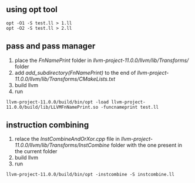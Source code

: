 ## using opt tool

```
opt -O1 -S test.ll > 1.ll
opt -O2 -S test.ll > 2.ll
```

## pass and pass manager

1. place the *FnNamePrint* folder in *llvm-project-11.0.0/llvm/lib/Transforms/* folder 
2. add *add_subdirectory(FnNamePrint)* to the end of *llvm-project-11.0.0/llvm/lib/Transforms/CMakeLists.txt*
3. build llvm 
4. run 
```
llvm-project-11.0.0/build/bin/opt -load llvm-project-11.0.0/build/lib/LLVMFnNamePrint.so -funcnameprint test.ll
```

## instruction combining 

1. relace the *InstCombineAndOrXor.cpp* file in *llvm-project-11.0.0/llvm/lib/Transforms/InstCombine* folder with the one present in the current folder
2. build llvm 
3. run 

```
llvm-project-11.0.0/build/bin/opt -instcombine -S instcombine.ll 
```